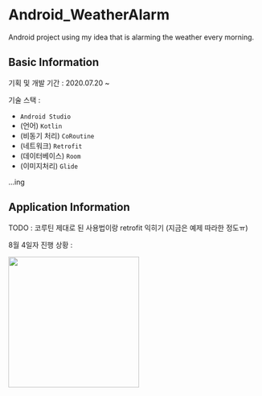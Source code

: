 # Android_WeatherAlarm
Android project using my idea that is alarming the weather every morning.

## Basic Information

기획 및 개발 기간 : 2020.07.20 ~ 

기술 스택 :
* `Android Studio`
* (언어) `Kotlin`
* (비동기 처리) `CoRoutine`
* (네트워크) `Retrofit`
* (데이터베이스) `Room`
* (이미지처리) `Glide`

...ing

## Application Information
TODO : 코루틴 제대로 된 사용법이랑 retrofit 익히기 (지금은 예제 따라한 정도ㅠ)

8월 4일자 진행 상황 :

<image src="./gif_screen.gif" width=260 />
